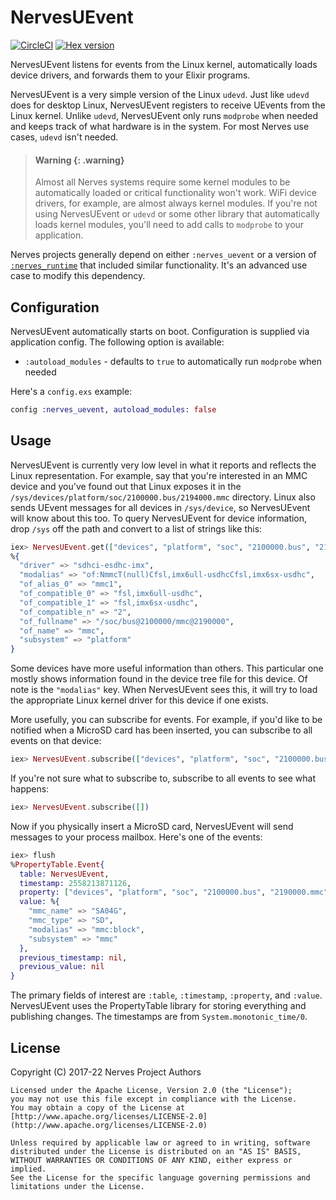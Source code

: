 # NervesUEvent

[![CircleCI](https://circleci.com/gh/nerves-project/nerves_uevent/tree/main.svg?style=svg)](https://circleci.com/gh/nerves-project/nerves_uevent/tree/main)
[![Hex version](https://img.shields.io/hexpm/v/nerves_uevent.svg "Hex version")](https://hex.pm/packages/nerves_uevent)

NervesUEvent listens for events from the Linux kernel, automatically loads
device drivers, and forwards them to your Elixir programs.

NervesUEvent is a very simple version of the Linux `udevd`. Just like `udevd`
does for desktop Linux, NervesUEvent registers to receive UEvents from the Linux
kernel. Unlike `udevd`, NervesUEvent only runs `modprobe` when needed and keeps
track of what hardware is in the system. For most Nerves use cases, `udevd`
isn't needed.

> #### Warning {: .warning}
>
> Almost all Nerves systems require some kernel modules to be automatically
> loaded or critical functionality won't work. WiFi device drivers, for example,
> are almost always kernel modules. If you're not using NervesUEvent or `udevd`
> or some other library that automatically loads kernel modules, you'll need to
> add calls to `modprobe` to your application.

Nerves projects generally depend on either `:nerves_uevent` or a version of
[`:nerves_runtime`](https://hex.pm/packages/nerves_runtime) that included
similar functionality. It's an advanced use case to modify this dependency.

## Configuration

NervesUEvent automatically starts on boot. Configuration is supplied via
application config. The following option is available:

* `:autoload_modules` - defaults to `true` to automatically run `modprobe` when
  needed

Here's a `config.exs` example:

```elixir
config :nerves_uevent, autoload_modules: false
```

## Usage

NervesUEvent is currently very low level in what it reports and reflects the
Linux representation. For example, say that you're interested in an MMC device
and you've found out that Linux exposes it in the
`/sys/devices/platform/soc/2100000.bus/2194000.mmc` directory. Linux also sends
UEvent messages for all devices in `/sys/device`, so NervesUEvent will know
about this too. To query NervesUEvent for device information, drop `/sys` off
the path and convert to a list of strings like this:

```elixir
iex> NervesUEvent.get(["devices", "platform", "soc", "2100000.bus", "2190000.mmc"])
%{
  "driver" => "sdhci-esdhc-imx",
  "modalias" => "of:NmmcT(null)Cfsl,imx6ull-usdhcCfsl,imx6sx-usdhc",
  "of_alias_0" => "mmc1",
  "of_compatible_0" => "fsl,imx6ull-usdhc",
  "of_compatible_1" => "fsl,imx6sx-usdhc",
  "of_compatible_n" => "2",
  "of_fullname" => "/soc/bus@2100000/mmc@2190000",
  "of_name" => "mmc",
  "subsystem" => "platform"
}
```

Some devices have more useful information than others. This particular one
mostly shows information found in the device tree file for this device. Of note
is the `"modalias"` key. When NervesUEvent sees this, it will try to load the
appropriate Linux kernel driver for this device if one exists.

More usefully, you can subscribe for events. For example, if you'd like to be
notified when a MicroSD card has been inserted, you can subscribe to all events
on that device:

```elixir
iex> NervesUEvent.subscribe(["devices", "platform", "soc", "2100000.bus", "2190000.mmc"])
```

If you're not sure what to subscribe to, subscribe to all events to see what happens:

```elixir
iex> NervesUEvent.subscribe([])
```

Now if you physically insert a MicroSD card, NervesUEvent will send messages to
your process mailbox. Here's one of the events:

```elixir
iex> flush
%PropertyTable.Event{
  table: NervesUEvent,
  timestamp: 2558213871126,
  property: ["devices", "platform", "soc", "2100000.bus", "2190000.mmc", "mmc_host", "mmc0", "mmc0:1234"],
  value: %{
    "mmc_name" => "SA04G",
    "mmc_type" => "SD",
    "modalias" => "mmc:block",
    "subsystem" => "mmc"
  },
  previous_timestamp: nil,
  previous_value: nil
}
```

The primary fields of interest are `:table`, `:timestamp`, `:property`, and
`:value`. NervesUEvent uses the PropertyTable library for storing everything and
publishing changes. The timestamps are from `System.monotonic_time/0`.

## License

Copyright (C) 2017-22 Nerves Project Authors

    Licensed under the Apache License, Version 2.0 (the "License");
    you may not use this file except in compliance with the License.
    You may obtain a copy of the License at [http://www.apache.org/licenses/LICENSE-2.0](http://www.apache.org/licenses/LICENSE-2.0)

    Unless required by applicable law or agreed to in writing, software
    distributed under the License is distributed on an "AS IS" BASIS,
    WITHOUT WARRANTIES OR CONDITIONS OF ANY KIND, either express or implied.
    See the License for the specific language governing permissions and
    limitations under the License.
